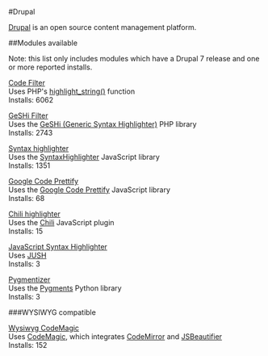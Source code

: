 #Drupal

[Drupal](http://drupal.org) is an open source content management platform.

##Modules available

Note: this list only includes modules which have a Drupal 7 release and one or more reported installs.

[Code Filter](http://drupal.org/project/codefilter)  
Uses PHP's [highlight_string()](http://php.net/manual/en/function.highlight-string.php) function  
Installs: 6062

[GeSHi Filter](http://drupal.org/project/geshifilter)  
Uses the [GeSHi (Generic Syntax Highlighter)](http://qbnz.com/highlighter/) PHP library  
Installs: 2743

[Syntax highlighter](http://drupal.org/project/syntaxhighlighter)  
Uses the [SyntaxHighlighter](http://alexgorbatchev.com/SyntaxHighlighter/) JavaScript library  
Installs: 1351

[Google Code Prettify](http://drupal.org/project/prettify)  
Uses the [Google Code Prettify](http://code.google.com/p/google-code-prettify/) JavaScript library  
Installs: 68

[Chili highlighter](http://drupal.org/project/chili_highlighter)  
Uses the [Chili](http://pygments.org) JavaScript plugin  
Installs: 15

[JavaScript Syntax Highlighter](http://drupal.org/project/jush)  
Uses [JUSH](http://jush.sourceforge.net)  
Installs: 3

[Pygmentizer](http://drupal.org/project/pygmentizer)  
Uses the [Pygments](http://pygments.org) Python library   
Installs: 3  

###WYSIWYG compatible

[Wysiwyg CodeMagic](http://drupal.org/project/wysiwyg_codemagic)  
Uses [CodeMagic](http://codemagic.sutulustus.com), which integrates [CodeMirror](http://codemirror.net) and [JSBeautifier](http://jsbeautifier.org)  
Installs: 152
